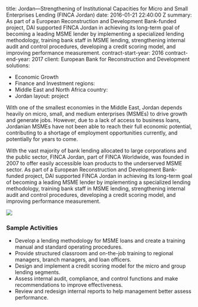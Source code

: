 
title: Jordan—Strengthening of Institutional Capacities for Micro and Small Enterprises
  Lending (FINCA Jordan)
date: 2016-01-21 22:40:00 Z
summary: As part of a European Reconstruction and Development Bank-funded project,
  DAI supported FINCA Jordan in achieving its long-term goal of becoming a leading
  MSME lender by implementing a specialized lending methodology, training bank staff
  in MSME lending, strengthening internal audit and control procedures, developing
  a credit scoring model, and improving performance measurement.
contract-start-year: 2016
contract-end-year: 2017
client: European Bank for Reconstruction and Development
solutions:
- Economic Growth
- Finance and Investment
regions:
- Middle East and North Africa
country:
- Jordan
layout: project


With one of the smallest economies in the Middle East, Jordan depends heavily on micro, small, and medium enterprises (MSMEs) to drive growth and generate jobs. However, due to a lack of access to business loans, Jordanian MSMEs have not been able to reach their full economic potential, contributing to a shortage of employment opportunities currently, and potentially for years to come.

With the vast majority of bank lending allocated to large corporations and the public sector, FINCA Jordan, part of FINCA Worldwide, was founded in 2007 to offer easily accessible loan products to the underserved MSME sector. As part of a European Reconstruction and Development Bank-funded project, DAI supported FINCA Jordan in achieving its long-term goal of becoming a leading MSME lender by implementing a specialized lending methodology, training bank staff in MSME lending, strengthening internal audit and control procedures, developing a credit scoring model, and improving performance measurement.

![][1]

### Sample Activities

* Develop a lending methodology for MSME loans and create a training manual and standard operating procedures.
* Provide structured classroom and on-the-job training to regional managers, branch managers, and loan officers.
* Design and implement a credit scoring model for the micro and group lending segments.
* Assess internal audit, compliance, and control functions and make recommendations to improve effectiveness.
* Review and redesign internal reports to help management better assess performance.

[1]: https://assetify-dai.com/projects/FINCA%20pic.jpg
